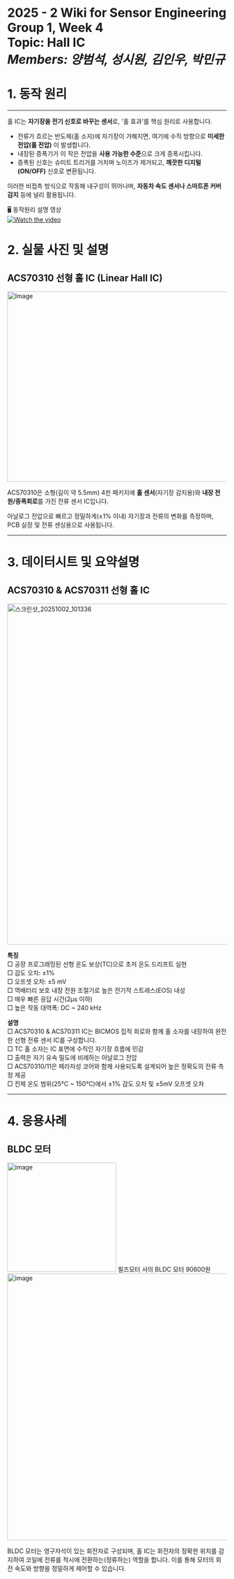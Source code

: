 # 2025 - 2 Wiki for Sensor Engineering Group 1, Week 4 <br/> Topic: Hall IC <br/> *Members: 양범석, 성시원, 김인우, 박민규*
# 1. 동작 원리
---
홀 IC는 **자기장을 전기 신호로 바꾸는 센서**로, '홀 효과'를 핵심 원리로 사용합니다.  

* 전류가 흐르는 반도체(홀 소자)에 자기장이 가해지면, 여기에 수직 방향으로 **미세한 전압(홀 전압)** 이 발생합니다.
* 내장된 증폭기가 이 작은 전압을 **사용 가능한 수준**으로 크게 증폭시킵니다.  
* 증폭된 신호는 슈미트 트리거를 거치며 노이즈가 제거되고, **깨끗한 디지털(ON/OFF)** 신호로 변환됩니다.  

이러한 비접촉 방식으로 작동해 내구성이 뛰어나며, **자동차 속도 센서나 스마트폰 커버 감지** 등에 널리 활용됩니다.  

🖥️ 동작원리 설명 영상  
[![Watch the video](https://img.youtube.com/vi/R7yb6DDTGH0/hqdefault.jpg)](https://www.youtube.com/watch?v=R7yb6DDTGH0)  

# 2. 실물 사진 및 설명
## ACS70310 선형 홀 IC (Linear Hall IC)   
<img width="600" height="436" alt="Image" src="https://github.com/user-attachments/assets/77a08b1f-b227-458a-928d-5efc5985a012" />  

ACS70310은 소형(길이 약 5.5mm) 4핀 패키지에 **홀 센서**(자기장 감지용)와 **내장 전원/증폭회로**를 가진 전류 센서 IC입니다.

아날로그 전압으로 빠르고 정밀하게(±1% 이내) 자기장과 전류의 변화를 측정하며,  PCB 실장 및 전류 센싱용으로 사용됩니다.

---

# 3. 데이터시트 및 요약설명
## ACS70310 & ACS70311 선형 홀 IC
<img width="599" height="781" alt="스크린샷_20251002_101336" src="https://github.com/user-attachments/assets/48aaff23-f19b-4f54-9a46-8762a2c2a93b" />

**특징**  
□ 공장 프로그래밍된 선형 온도 보상(TC)으로 초저 온도 드리프트 실현  
□ 감도 오차: ±1%  
□ 오프셋 오차: ±5 mV  
□ 역배터리 보호 내장 전원 조절기로 높은 전기적 스트레스(EOS) 내성  
□ 매우 빠른 응답 시간(2μs 이하)  
□ 높은 작동 대역폭: DC ~ 240 kHz    
 
**설명**  
□ ACS70310 & ACS70311 IC는 BICMOS 집적 회로와 함께 홀 소자를 내장하여 완전한 선형 전류 센서 IC를 구성합니다.  
□ TC 홀 소자는 IC 표면에 수직인 자기장 흐름에 민감  
□ 출력은 자기 유속 밀도에 비례하는 아날로그 전압  
□ ACS70310/11은 페라자성 코어와 함께 사용되도록 설계되어 높은 정확도의 전류 측정 제공  
□ 전체 온도 범위(25°C ~ 150°C)에서 ±1% 감도 오차 및 ±5mV 오프셋 오차  

---

# 4. 응용사례
## BLDC 모터  

<img width="250" height="250" alt="image" src="https://github.com/user-attachments/assets/1fd4f5b6-2cf3-48d6-a060-d5a403c3bc30" />  
필즈모터 사의 BLDC 모터 90600원  

<img width="810" height="611" alt="image" src="https://github.com/user-attachments/assets/0e576c36-a063-446a-a932-e4ac3d1a9b6f" />

BLDC 모터는 영구자석이 있는 회전자로 구성되며, 홀 IC는 회전자의 정확한 위치를 감지하여 코일에 전류를 적시에 전환하는(정류하는) 역할을 합니다. 이를 통해 모터의 회전 속도와 방향을 정밀하게 제어할 수 있습니다.
